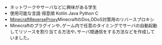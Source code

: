 - ネットワークやサーバなどに興味がある学生
- 使用可能な言語 得意順 Kotlin Java Python C
- [MinecraftReverseProxy](https://github.com/h1yashi00/MinecraftReverseProxy)MinecraftのDos,DDoS対策用のリバースプロキシ
- Minecraftのプラグインや､ゲーム内で任意のタイミングでサーバの自動起動してリソースを割り当てる方法や､サーバ間通信をする方法などを作成していました｡
